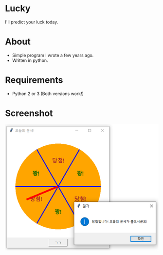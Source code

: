 # Lucky

I'll predict your luck today.

# About
- Simple program I wrote a few years ago.
- Written in python.

# Requirements
- Python 2 or 3 (Both versions work!)

# Screenshot
![Screenshot](https://github.com/Avantgarde95/Lucky/blob/master/Screenshot.png)
